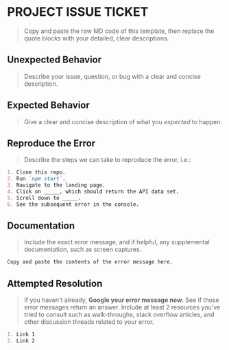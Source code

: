 # PROJECT ISSUE TICKET

> Copy and paste the raw MD code of this template, then replace the quote blocks with your detailed, clear descriptions.

## Unexpected Behavior

> Describe your issue, question, or bug with a clear and concise description.

## Expected Behavior

> Give a clear and concise description of what you *expected* to happen.

## Reproduce the Error

> Describe the steps we can take to reproduce the error, i.e.:

```md
1. Clone this repo.
2. Run `npm start`.
3. Navigate to the landing page.
4. Click on _____, which should return the API data set.
5. Scroll down to _____.
6. See the subsequent error in the console.
```

## Documentation

> Include the exact error message, and if helpful, any supplemental documentation, such as screen captures.

```md
Copy and paste the contents of the error message here.
```

## Attempted Resolution

> If you haven't already, **Google your error message now**. See if those error messages return an answer. Include at least 2 resources you've tried to consult such as walk-throughs, stack overflow articles, and other discussion threads related to your error.

```md
1. Link 1
2. Link 2
```